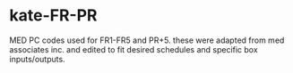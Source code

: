 # kate-FR-PR
MED PC codes used for FR1-FR5 and PR+5.
these were adapted from med associates inc. and edited to fit desired schedules and specific box inputs/outputs.
